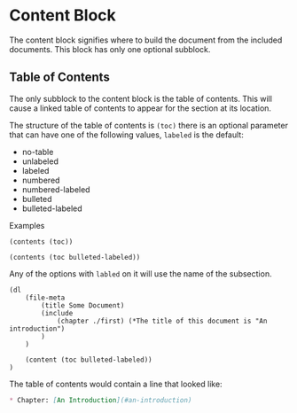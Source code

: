 <!-- GENERATED DOCUMENT DO NOT EDIT! -->
<!-- prettier-ignore-start -->
<!-- markdownlint-disable -->

<!-- Compiled with doculisp (version 2.0.1) https://www.npmjs.com/package/doculisp -->

# Content Block #

The content block signifies where to build the document from the included documents. This block has only one optional subblock.

## Table of Contents ##

The only subblock to the content block is the table of contents. This will cause a linked table of contents to appear for the section at its location.

The structure of the table of contents is `(toc)` there is an optional parameter that can have one of the following values, `labeled` is the default:

* no-table
* unlabeled
* labeled
* numbered
* numbered-labeled
* bulleted
* bulleted-labeled

Examples

```doculisp
(contents (toc))
```

```doculisp
(contents (toc bulleted-labeled))
```

Any of the options with `labled` on it will use the name of the subsection.

```doculisp
(dl
    (file-meta
        (title Some Document)
        (include
            (chapter ./first) (*The title of this document is "An introduction")
        )
    )

    (content (toc bulleted-labeled))
)
```

The table of contents would contain a line that looked like:

```markdown
* Chapter: [An Introduction](#an-introduction)
```

<!-- markdownlint-restore -->
<!-- prettier-ignore-end -->
<!-- GENERATED DOCUMENT DO NOT EDIT! -->
